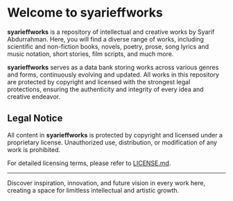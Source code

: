 # Welcome to **syarieffworks**

**syarieffworks** is a repository of intellectual and creative works by Syarif Abdurrahman. Here, you will find a diverse range of works, including scientific and non-fiction books, novels, poetry, prose, song lyrics and music notation, short stories, film scripts, and much more.

**syarieffworks** serves as a data bank storing works across various genres and forms, continuously evolving and updated. All works in this repository are protected by copyright and licensed with the strongest legal protections, ensuring the authenticity and integrity of every idea and creative endeavor.

## Legal Notice
All content in **syarieffworks** is protected by copyright and licensed under a proprietary license. Unauthorized use, distribution, or modification of any work is prohibited.

For detailed licensing terms, please refer to [LICENSE.md](https://github.com/syarieffworks/syarieffworks/blob/main/LICENSE.md).

---

Discover inspiration, innovation, and future vision in every work here, creating a space for limitless intellectual and artistic growth.

<!---
syarieffworks/syarieffworks is a ✨ special ✨ repository because its `README.md` (this file) appears on your GitHub profile.
You can click the Preview link to take a look at your changes.
--->
